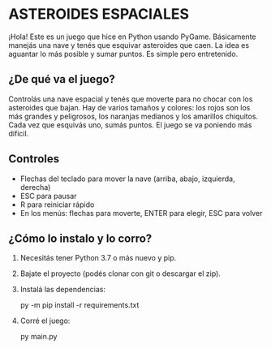 # ASTEROIDES ESPACIALES

¡Hola! Este es un juego que hice en Python usando PyGame. Básicamente manejás una nave y tenés que esquivar asteroides que caen. La idea es aguantar lo más posible y sumar puntos. Es simple pero entretenido.

## ¿De qué va el juego?

Controlás una nave espacial y tenés que moverte para no chocar con los asteroides que bajan. Hay de varios tamaños y colores: los rojos son los más grandes y peligrosos, los naranjas medianos y los amarillos chiquitos. Cada vez que esquivás uno, sumás puntos. El juego se va poniendo más difícil.

## Controles

- Flechas del teclado para mover la nave (arriba, abajo, izquierda, derecha)
- ESC para pausar
- R para reiniciar rápido
- En los menús: flechas para moverte, ENTER para elegir, ESC para volver

## ¿Cómo lo instalo y lo corro?

1. Necesitás tener Python 3.7 o más nuevo y pip.
2. Bajate el proyecto (podés clonar con git o descargar el zip).
3. Instalá las dependencias:

   py -m pip install -r requirements.txt
   
4. Corré el juego:
   
   py main.py
